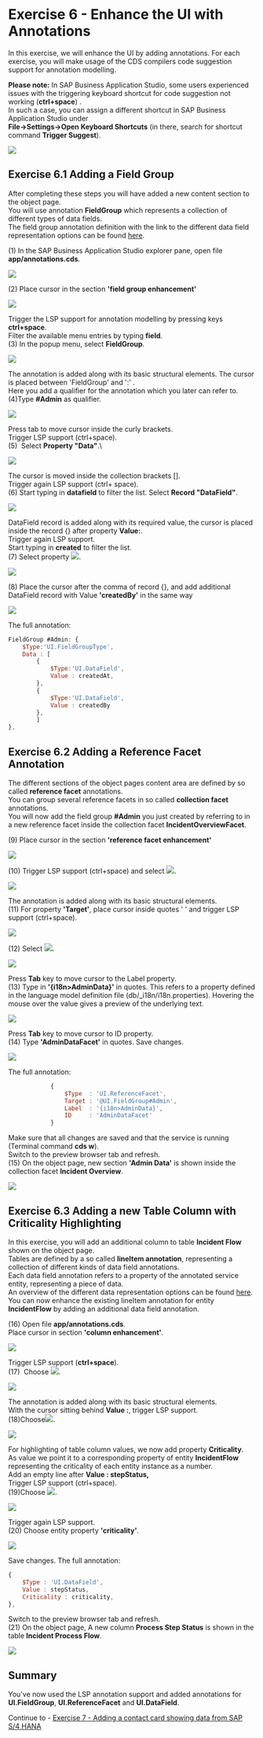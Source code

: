 # Exercise 6 - Enhance the UI with Annotations

In this exercise, we will enhance the UI by adding annotations. For each exercise, you will make usage of the CDS compilers
code suggestion support for annotation modelling.

**Please note:** In SAP Business Application Studio, some users experienced issues with the triggering keyboard shortcut for code suggestion not working (**ctrl+space**) .\
In such a case, you can assign a different shortcut in SAP Business Application Studio under\
**File->Settings->Open Keyboard Shortcuts** (in there, search for shortcut command **Trigger Suggest**).

![](./images/image0.png)

## Exercise 6.1 Adding a Field Group

After completing these steps you will have added a new content section to the object page.\
You will use annotation **FieldGroup** which represents a collection of different types of data fields.\
The field group annotation definition with the link to the different data field representation options can be found [here](https://github.com/SAP/odata-vocabularies/blob/master/vocabularies/UI.md#FieldGroupType).

(1) In the SAP Business Application Studio explorer pane, open file **app/annotations.cds**.

![](./images/image1.png)

(2) Place cursor in the section **'field group enhancement'**

![](./images/image3.png)

Trigger the LSP support for annotation modelling by pressing keys **ctrl+space**.\
Filter the available menu entries by typing **field**.\
(3) In the popup menu, select **FieldGroup**.

![](./images/image4.png)

The annotation is added along with its basic structural elements. The cursor is placed between 'FieldGroup' and ':' .\
Here you add a qualifier for the annotation which you later can refer to.\
(4)Type **#Admin** as qualifier.

![](./images/image6.png)

Press tab to move cursor inside the curly brackets.\
Trigger LSP support (ctrl+space).\
(5)  Select **Property "Data"**.\ 

![](./images/image7.png)

The cursor is moved inside the collection brackets [].\
Trigger again LSP support (ctrl+ space).\
(6) Start typing in **datafield** to filter the list. Select **Record "DataField"**.

![](./images/image8.png)

DataField record is added along with its required value, the cursor is placed inside the record {} after property **Value:**.\
Trigger again LSP support.\
Start typing in **created** to filter the list.\
(7) Select property ![](./images/image10.png).

![](./images/image9.png)

(8) Place the cursor after the comma of record {}, and add additional DataField record with Value **'createdBy'** in the same way

![](./images/image11.png)

The full annotation:

```js
FieldGroup #Admin: {
    $Type:'UI.FieldGroupType',
    Data : [
        {
            $Type:'UI.DataField',
            Value : createdAt,
        },
        {
            $Type:'UI.DataField',
            Value : createdBy
        },
        ]
},
```

## Exercise 6.2 Adding a Reference Facet Annotation

The different sections of the object pages content area are defined by so called **reference facet** annotations.\
You can group several reference facets in so called **collection facet** annotations.\
You will now add the field group **#Admin** you just created by referring to in a new reference facet inside the  collection facet **IncidentOverviewFacet**.

(9) Place cursor in the section **'reference facet enhancement'**

![](./images/image12.png)

(10) Trigger LSP support (ctrl+space) and select ![](./images/image14.png).

![](./images/image13.png)

The annotation is added along with its basic structural elements.\
(11) For property **'Target'**, place cursor inside quotes ' ' and trigger LSP support (ctrl+space).

![](./images/image15.png)

(12) Select ![](./images/image17.png).

![](./images/image16.png)

Press **Tab** key to move cursor to the Label property.\
(13) Type in **'{i18n\>AdminData}'** in quotes. This refers to a property defined in the language model definition file (db/_i18n/i18n.properties). Hovering the mouse over the value gives a preview of the underlying text.

![](./images/image19.png)

Press **Tab** key to move cursor to ID property.\
(14) Type **'AdminDataFacet'** in quotes. Save changes.

![](./images/image20.png)

The full annotation:
```js
            {
                $Type  : 'UI.ReferenceFacet',
                Target : '@UI.FieldGroup#Admin',
                Label  : '{i18n>AdminData}',
                ID     : 'AdminDataFacet'
            }
```

Make sure that all changes are saved and that the service is running (Terminal command **cds w**).\
Switch to the preview browser tab and refresh.\
(15) On the object page, new section **'Admin Data'** is shown inside the collection facet **Incident Overview**.

![](./images/image21.png)

## Exercise 6.3 Adding a new Table Column with Criticality Highlighting

In this exercise, you will add an additional column to table **Incident Flow** shown on the object page.\
Tables are defined by a so called **lineItem annotation**, representing a collection of different kinds of data field annotations.\
Each data field annotation refers to a property of the annotated service entity, representing a piece of data.\
An overview of the different data representation options can be found [here](https://github.com/SAP/odata-vocabularies/blob/master/vocabularies/UI.md#DataFieldAbstract).\
You can now enhance the existing lineItem annotation for entity **IncidentFlow** by adding an additional data field annotation.

(16) Open file **app/annotations.cds**.\
Place cursor in section **'column enhancement'**.

![](./images/image22.png)

Trigger LSP support (**ctrl+space**).\
(17)  Choose ![](./images/image24.png).

![](./images/image23.png)

The annotation is added along with its basic structural elements.\
With the cursor sitting behind **Value :**, trigger LSP support.\
(18)Choose![](./images/image26.png).

![](./images/image25.png)

For highlighting of table column values, we now add property **Criticality**.\
As value we point it to a corresponding property of entity **IncidentFlow** representing the criticality of each entity instance as a number.\
Add an empty line after **Value : stepStatus,**\
Trigger LSP support (ctrl+space).\
(19)Choose ![](./images/image28.png).

![](./images/image27.png)

Trigger again LSP support.\
(20) Choose entity property **'criticality'**.

![](./images/image29.png)

Save changes.
The full annotation:
```js
{
    $Type : 'UI.DataField',
    Value : stepStatus,
    Criticality : criticality,
},
```

Switch to the preview browser tab and refresh.\
(21) On the object page, A new column **Process Step Status** is shown
in the table **Incident Process Flow**.

![](./images/image31.png)

## Summary

You've now used the LSP annotation support and added annotations for
**UI.FieldGroup**, **UI.ReferenceFacet** and **UI.DataField**.

Continue to - [Exercise 7 - Adding a contact card showing data from SAP S/4 HANA ](../ex7/README.md)